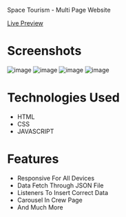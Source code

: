 Space Tourism - Multi Page Website

[Live Preview](https://akshat-1290.github.io/space-tourism/)

# Screenshots
![image](https://github.com/Akshat-1290/space-tourism/assets/173776736/d2a3f509-c85e-4960-88c0-3fdf9adece82)
![image](https://github.com/Akshat-1290/space-tourism/assets/173776736/693cae1a-0a4e-482e-91cc-e8834e784472)
![image](https://github.com/Akshat-1290/space-tourism/assets/173776736/6f580527-75d0-41fa-80d6-1bbd62dea76c)
![image](https://github.com/Akshat-1290/space-tourism/assets/173776736/26338099-2ac7-4470-9807-1775fe6a4877)

# Technologies Used
- HTML
- CSS
- JAVASCRIPT

# Features
- Responsive For All Devices
- Data Fetch Through JSON File
- Listeners To Insert Correct Data
- Carousel In Crew Page
- And Much More

